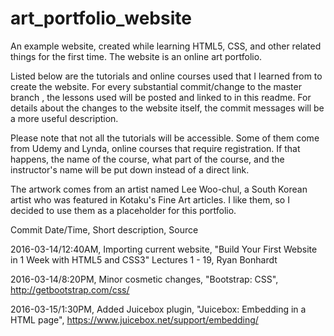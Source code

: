 # art_portfolio_website
An example website, created while learning HTML5, CSS, and other related things for the first time. 
The website is an online art portfolio.

Listed below are the tutorials and online courses used that I learned from to create the website. 
For every substantial commit/change to the master branch , the lessons used will be posted and linked to in this readme.
For details about the changes to the website itself, the commit messages will be a more useful description.

Please note that not all the tutorials will be accessible. Some of them come from Udemy and Lynda, online courses
that require registration. If that happens, the name of the course, what part of the course, and the instructor's 
name will be put down instead of a direct link.

The artwork comes from an artist named Lee Woo-chul, a South Korean artist who was featured in Kotaku's Fine Art articles. 
I like them, so I decided to use them as a placeholder for this portfolio.

Commit Date/Time,
Short description,
Source

2016-03-14/12:40AM,
Importing current website,
"Build Your First Website in 1 Week with HTML5 and CSS3" Lectures 1 - 19, Ryan Bonhardt

2016-03-14/8:20PM,
Minor cosmetic changes,
"Bootstrap: CSS", http://getbootstrap.com/css/

2016-03-15/1:30PM,
Added Juicebox plugin,
"Juicebox: Embedding in a HTML page", https://www.juicebox.net/support/embedding/